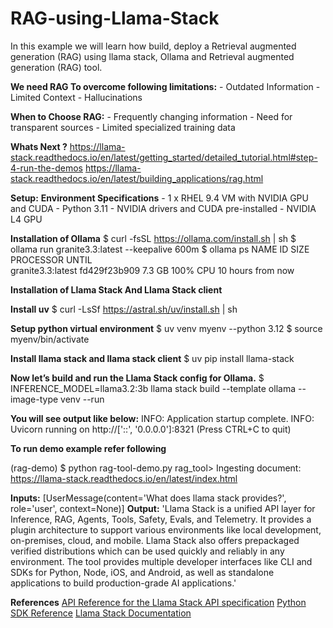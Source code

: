 # RAG-using-Llama-Stack

In this example we will learn how build, deploy a Retrieval augmented generation (RAG) using llama stack, Ollama and Retrieval augmented generation (RAG) tool.

**We need RAG To overcome following limitations:**
    - Outdated Information
    - Limited Context
    - Hallucinations

**When to Choose RAG:**
    - Frequently changing information
    - Need for transparent sources
    - Limited specialized training data

**Whats Next ?**
    https://llama-stack.readthedocs.io/en/latest/getting_started/detailed_tutorial.html#step-4-run-the-demos
    https://llama-stack.readthedocs.io/en/latest/building_applications/rag.html

**Setup:**
**Environment Specifications**
    - 1 x RHEL 9.4 VM with NVIDIA GPU and CUDA
    - Python 3.11
    - NVIDIA drivers and CUDA pre-installed
    - NVIDIA L4 GPU

**Installation of Ollama**
   $ curl -fsSL https://ollama.com/install.sh | sh
   $ ollama run granite3.3:latest --keepalive 600m
   $ ollama ps
   NAME                ID          SIZE      PROCESSOR    UNTIL             
  granite3.3:latest    fd429f23b909    7.3 GB    100% CPU     10 hours from now 

**Installation of Llama Stack And Llama Stack client**

**Install uv**
  $ curl -LsSf https://astral.sh/uv/install.sh | sh

**Setup python virtual environment**
  $ uv venv myenv --python 3.12
  $ source myenv/bin/activate

**Install llama stack and llama stack client**
$ uv pip install llama-stack

**Now let’s build and run the Llama Stack config for Ollama.** 
    $ INFERENCE_MODEL=llama3.2:3b llama stack build --template ollama --image-type venv --run

**You will see output like below:**
  INFO:     Application startup complete.
  INFO:     Uvicorn running on http://['::', '0.0.0.0']:8321 (Press CTRL+C to quit)

**To run demo example refer following**

(rag-demo) $ python rag-tool-demo.py 
rag_tool> Ingesting document: https://llama-stack.readthedocs.io/en/latest/index.html

**Inputs:**
    [UserMessage(content='What does llama stack provides?', role='user', context=None)]
**Output:**
    'Llama Stack is a unified API layer for Inference, RAG, Agents, Tools, Safety, Evals, and Telemetry. It provides a plugin architecture to support various environments like local development, on-premises, cloud, and mobile. Llama Stack also offers prepackaged verified distributions which can be used quickly and reliably in any environment. The tool provides multiple developer interfaces like CLI and SDKs for Python, Node, iOS, and Android, as well as standalone applications to build production-grade AI applications.'


 
**References**
    [API Reference for the Llama Stack API specification](https://llama-stack.readthedocs.io/en/latest/references/api_reference/index.html)
    [Python SDK Reference](https://llama-stack.readthedocs.io/en/latest/references/python_sdk_reference/index.html)
    [Llama Stack  Documentation ](https://llama-stack.readthedocs.io/en/latest/index.html)


